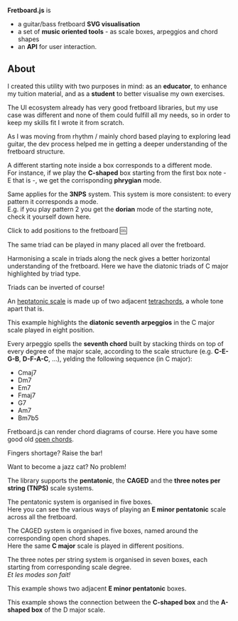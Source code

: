<!--home.hero-->

**Fretboard.js** is

-   a guitar/bass fretboard **SVG visualisation**
-   a set of **music oriented tools** - as scale boxes, arpeggios and chord shapes
-   an **API** for user interaction.

<!--home.about-->

## About

I created this utility with two purposes in mind: as an **educator**, to enhance my tuition material, and as a **student** to better visualise my own exercises.

The UI ecosystem already has very good fretboard libraries, but my use case was different and none of them could fulfill all my needs, so in order to keep my skills fit I wrote it from scratch.

As I was moving from rhythm / mainly chord based playing to exploring lead guitar, the dev process helped me in getting a deeper understanding of the fretboard structure.

<!--examples.modes.caged-->

A different starting note inside a box corresponds to a different mode.  
For instance, if we play the **C-shaped** box starting from the first box note - E that is -, we get the corrisponding **phrygian** mode.

<!--examples.modes.threeNotesPerString-->

Same applies for the **3NPS** system. This system is more consistent: to every pattern it corresponds a mode.  
E.g. if you play pattern 2 you get the **dorian** mode of the starting note, check it yourself down here.

<!--examples.events-->

Click to add positions to the fretboard :cool:

<!--examples.triads-->

The same triad can be played in many placed all over the fretboard.

<!--examples.triads.harmonisedScale-->

Harmonising a scale in triads along the neck gives a better horizontal understanding of the fretboard. Here we have the diatonic triads of C major highlighted by triad type.

<!--examples.triads.inversions-->

Triads can be inverted of course!

<!--examples.tetrachords-->

An [heptatonic scale][1] is made up of two adjacent [tetrachords][2], a whole tone apart that is.

[1]: https://en.wikipedia.org/wiki/Heptatonic_scale
[2]: https://en.wikipedia.org/wiki/Tetrachord

<!--examples.playback-->

This example highlights the **diatonic seventh arpeggios** in the C major scale played in eight position.

Every arpeggio spells the **seventh chord** built by stacking thirds on top of every degree of the major scale, according to the scale structure (e.g. **C-E-G-B**, **D-F-A-C**, ...), yelding the following sequence (in C major):

-   Cmaj7
-   Dm7
-   Em7
-   Fmaj7
-   G7
-   Am7
-   Bm7b5

<!--examples.chords.open-->

Fretboard.js can render chord diagrams of course. Here you have some good old [open chords][open-chords].

[open-chords]: https://en.wikipedia.org/wiki/Open_chord

<!--examples.chords.barred-->

Fingers shortage? Raise the bar!

<!--examples.chords.jazz-->

Want to become a jazz cat? No problem!

<!--examples.systems.description-->

The library supports the **pentatonic**, the **CAGED** and the **three notes per string (TNPS)** scale systems.

<!--examples.systems.pentatonic-->

The pentatonic system is organised in five boxes.  
Here you can see the various ways of playing an **E minor pentatonic** scale across all the fretboard.

<!--examples.systems.caged-->

The CAGED system is organised in five boxes, named around the corresponding open chord shapes.  
Here the same **C major** scale is played in different positions.

<!--examples.systems.tnps-->

The three notes per string system is organised in seven boxes, each starting from corresponding scale degree.  
_Et les modes son fait!_

<!--examples.systems.boxes.1-->

This example shows two adjacent **E minor pentatonic** boxes.

<!--examples.systems.boxes.2-->

This example shows the connection between the **C-shaped box** and the **A-shaped box** of the D major scale.
